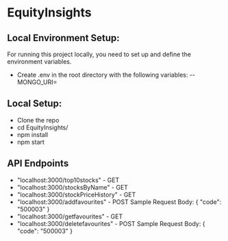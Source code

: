 # EquityInsights
## Local Environment Setup:
For running this project locally, you need to set up and define the environment variables.
- Create .env in the root directory with the following variables:
-- MONGO_URI=

## Local Setup:
- Clone the repo
- cd EquityInsights/
- npm install
- npm start

## API Endpoints
- "localhost:3000/top10stocks" - GET
- "localhost:3000/stocksByName" - GET
- "localhost:3000/stockPriceHistory" - GET
- "localhost:3000/addfavourites" - POST
  Sample Request Body:
    {
      "code": "500003"
    }
- "localhost:3000/getfavourites" - GET
- "localhost:3000/deletefavourites" - POST
  Sample Request Body:
    {
      "code": "500003"
    }

